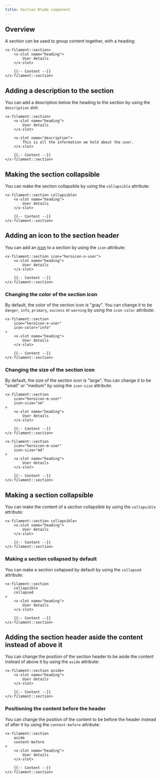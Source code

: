 ```yaml
---
title: Section Blade component
---
```


## Overview

A section can be used to group content together, with a heading:

```blade
<x-filament::section>
    <x-slot name="heading">
        User details
    </x-slot>

    {{-- Content --}}
</x-filament::section>
```

## Adding a description to the section

You can add a description below the heading to the section by using the `description` slot:

```blade
<x-filament::section>
    <x-slot name="heading">
        User details
    </x-slot>

    <x-slot name="description">
        This is all the information we hold about the user.
    </x-slot>

    {{-- Content --}}
</x-filament::section>
```

## Making the section collapsible

You can make the section collapsible by using the `collapsible` attribute:

```blade
<x-filament::section collapsible>
    <x-slot name="heading">
        User details
    </x-slot>

    {{-- Content --}}
</x-filament::section>
```

## Adding an icon to the section header

You can add an [icon](https://blade-ui-kit.com/blade-icons?set=1#search) to a section by using the `icon` attribute:

```blade
<x-filament::section icon="heroicon-o-user">
    <x-slot name="heading">
        User details
    </x-slot>

    {{-- Content --}}
</x-filament::section>
```

### Changing the color of the section icon

By default, the color of the section icon is "gray". You can change it to be `danger`, `info`, `primary`, `success` or `warning` by using the `icon-color` attribute:

```blade
<x-filament::section
    icon="heroicon-o-user"
    icon-color="info"
>
    <x-slot name="heading">
        User details
    </x-slot>

    {{-- Content --}}
</x-filament::section>
```

### Changing the size of the section icon

By default, the size of the section icon is "large". You can change it to be "small" or "medium" by using the `icon-size` attribute:

```blade
<x-filament::section
    icon="heroicon-m-user"
    icon-size="sm"
>
    <x-slot name="heading">
        User details
    </x-slot>

    {{-- Content --}}
</x-filament::section>

<x-filament::section
    icon="heroicon-m-user"
    icon-size="md"
>
    <x-slot name="heading">
        User details
    </x-slot>

    {{-- Content --}}
</x-filament::section>
```

## Making a section collapsible

You can make the content of a section collapsible by using the `collapsible` attribute:

```blade
<x-filament::section collapsible>
    <x-slot name="heading">
        User details
    </x-slot>

    {{-- Content --}}
</x-filament::section>
```

### Making a section collapsed by default

You can make a section collapsed by default by using the `collapsed` attribute:

```blade
<x-filament::section
    collapsible
    collapsed
>
    <x-slot name="heading">
        User details
    </x-slot>

    {{-- Content --}}
</x-filament::section>
```

## Adding the section header aside the content instead of above it

You can change the position of the section header to be aside the content instead of above it by using the `aside` attribute:

```blade
<x-filament::section aside>
    <x-slot name="heading">
        User details
    </x-slot>

    {{-- Content --}}
</x-filament::section>
```

### Positioning the content before the header

You can change the position of the content to be before the header instead of after it by using the `content-before` attribute:

```blade
<x-filament::section
    aside
    content-before
>
    <x-slot name="heading">
        User details
    </x-slot>

    {{-- Content --}}
</x-filament::section>
```
